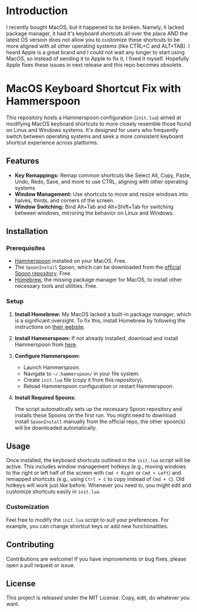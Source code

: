 # Introduction

I recently bought MacOS, but it happened to be broken. Namely, it lacked package manager, it had it's keyboard shortcuts all over the place AND the latest OS version does not allow you to customize these shortcuts to be more aligned with all other operating systems (like CTRL+C and ALT+TAB). I heard Apple is a great brand and I could not wait any longer to start using MacOS, so instead of sending it to Apple to fix it, I fixed it myself. Hopefully Apple fixes these issues in next release and this repo becomes obsolete.

# MacOS Keyboard Shortcut Fix with Hammerspoon

This repository hosts a Hammerspoon configuration (`init.lua`) aimed at modifying MacOS keyboard shortcuts to more closely resemble those found on Linux and Windows systems. It's designed for users who frequently switch between operating systems and seek a more consistent keyboard shortcut experience across platforms.

## Features

- **Key Remappings:** Remap common shortcuts like Select All, Copy, Paste, Undo, Redo, Save, and more to use CTRL, aligning with other operating systems
- **Window Management:** Use shortcuts to move and resize windows into halves, thirds, and corners of the screen.
- **Window Switching:** Bind Alt+Tab and Alt+Shift+Tab for switching between windows, mirroring the behavior on Linux and Windows.

## Installation

### Prerequisites

- [Hammerspoon](http://www.hammerspoon.org/) installed on your MacOS. Free.
- The `SpoonInstall` Spoon, which can be downloaded from the [official Spoon repository](https://www.hammerspoon.org/Spoons/). Free.
- [Homebrew](https://brew.sh/), the missing package manager for MacOS, to install other necessary tools and utilities. Free.

### Setup

1. **Install Homebrew:** My MacOS lacked a built-in package manager, which is a significant oversight. To fix this, install Homebrew by following the instructions on [their website](https://brew.sh/).
   
2. **Install Hammerspoon:** If not already installed, download and install Hammerspoon from [here](http://www.hammerspoon.org/).

3. **Configure Hammerspoon:**

    - Launch Hammerspoon.
    - Navigate to `~/.hammerspoon/` in your file system.
    - Create `init.lua` file (copy it from this repository).
    - Reload Hammerspoon configuration or restart Hammerspoon.

4. **Install Required Spoons:**

    The script automatically sets up the necessary Spoon repository and installs these Spoons on the first run. You might need to download install `SpoonInstall` manually from the official repo, the other spoon(s) will be downloaded automatically.

## Usage

Once installed, the keyboard shortcuts outlined in the `init.lua` script will be active. This includes window management hotkeys (e.g., moving windows to the right or left half of the screen with `Cmd + Right` or `Cmd + Left`) and remapped shortcuts (e.g., using `Ctrl + C` to copy instead of `Cmd + C`). Old hotkeys will work just like before. Whenever you need to, you might edit and customize shortcuts easily in `init.lua`.

### Customization

Feel free to modify the `init.lua` script to suit your preferences. For example, you can change shortcut keys or add new functionalities.

## Contributing

Contributions are welcome! If you have improvements or bug fixes, please open a pull request or issue.

## License

This project is released under the MIT License. Copy, edit, do whatever you want.
